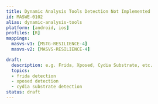 ```yaml
---
title: Dynamic Analysis Tools Detection Not Implemented
id: MASWE-0102
alias: dynamic-analysis-tools
platform: [android, ios]
profiles: [R]
mappings:
  masvs-v1: [MSTG-RESILIENCE-4]
  masvs-v2: [MASVS-RESILIENCE-4]

draft:
  description: e.g. Frida, Xposed, Cydia Substrate, etc.
  topics:
  - frida detection
  - xposed detection
  - cydia substrate detection
status: draft
---
```


